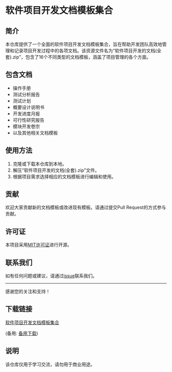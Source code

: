 # 软件项目开发文档模板集合

## 简介
本仓库提供了一个全面的软件项目开发文档模板集合，旨在帮助开发团队高效地管理和记录项目开发过程中的各项文档。该资源文件名为“软件项目开发的文档(全套).zip”，包含了16个不同类型的文档模板，涵盖了项目管理的各个方面。

## 包含文档
- 操作手册
- 测试分析报告
- 测试计划
- 概要设计说明书
- 开发进度月报
- 可行性研究报告
- 模块开发卷宗
- 以及其他相关文档模板

## 使用方法
1. 克隆或下载本仓库到本地。
2. 解压“软件项目开发的文档(全套).zip”文件。
3. 根据项目需求选择相应的文档模板进行编辑和使用。

## 贡献
欢迎大家贡献新的文档模板或改进现有模板。请通过提交Pull Request的方式参与贡献。

## 许可证
本项目采用[MIT许可证](LICENSE)进行开源。

## 联系我们
如有任何问题或建议，请通过[issue](https://github.com/your-repo/issues)联系我们。

---
感谢您的关注和支持！

## 下载链接
[软件项目开发文档模板集合](https://pan.quark.cn/s/a8fa7a37a54c) 

(备用: [备用下载](https://pan.baidu.com/s/1-tVIQBu11-i0f-hr1FkLDw?pwd=1234))

## 说明

该仓库仅用于学习交流，请勿用于商业用途。
